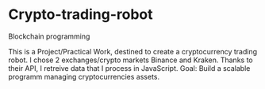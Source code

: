 # Crypto-trading-robot
Blockchain programming

This is a Project/Practical Work, destined to create a cryptocurrency trading robot.
I chose 2 exchanges/crypto markets Binance and Kraken. Thanks to their API, I retreive data 
that I process in JavaScript.
Goal: Build a scalable programm managing cryptocurrencies assets.


